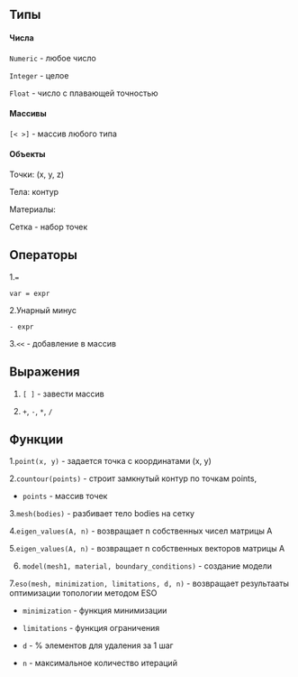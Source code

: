 ﻿## Типы

#### Числа

`Numeric` - любое число

`Integer` - целое

`Float` - число с плавающей точностью

#### Массивы

`[< >]` - массив любого типа

#### Объекты

Точки: (x, y, z)

Тела: контур

Материалы:

Сетка - набор точек

## Операторы

1.`=`  

`var = expr`

2.Унарный минус

`- expr`

3.`<<` - добавление в массив


## Выражения

1. `[ ]` - завести массив

2. `+`, `-`, `*`, `/`

## Функции

1.`point(x, y)` - задается точка с координатами (x, y)

2.`countour(points)` - строит замкнутый контур по точкам points,

- ```points``` - массив точек

3.`mesh(bodies)` - разбивает тело bodies на сетку

4.`eigen_values(A, n)` - возвращает n собственных чиcел матрицы А

5.`eigen_values(A, n)` - возвращает n собственных векторов матрицы А

6. `model(mesh1, material, boundary_conditions)` - создание модели

7.`eso(mesh, minimization, limitations, d, n)` - возвращает результааты оптимизации топологии методом ESO

- ```minimization``` - функция минимизации

- ```limitations``` - функция ограничения

- ```d``` - % элементов для удаления за 1 шаг

- ```n``` - максимальное количество итераций